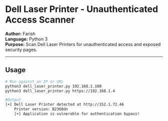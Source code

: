 # Dell Laser Printer - Unauthenticated Access Scanner

**Author:** Farish  
**Language:** Python 3  
**Purpose:** Scan Dell Laser Printers for unauthenticated access and exposed security pages.

---

## Usage

```bash
# Run against an IP or URL
python3 dell_laser_printer.py 192.168.1.100
python3 dell_laser_printer.py https://192.168.1.4

#Output 
[+] Dell Laser Printer detected at http://152.1.72.46
    Printer version: B2360dn
    [+] Application is vulnerable for authentication bypass!



